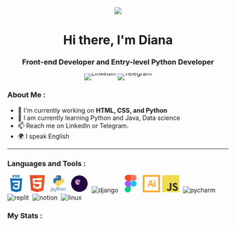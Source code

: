 <div id="header" align="center">
  <img src="https://media.giphy.com/media/v1.Y2lkPTc5MGI3NjExNGZ5aGl1NmZ5N3V2bG5ncTFnM3lzeXFudjZqcW9oY2w3a2pucWRmaiZlcD12MV9pbnRlcm5hbF9naWZfYnlfaWQmY3Q9cw/0hfEgeRNgwhZeK3kPq/giphy.gif" width="120"/>
  <h1>Hi there, I'm  Diana </h1>
  <h3>Front-end Developer and Entry-level Python Developer</h3>
</div>




<div id="socials" align="center" style="line-height: 0;">
  <a href="https://www.linkedin.com/in/diana-ustinova-740295219" style="text-decoration:none;">
    <img src="https://img.shields.io/badge/LinkedIn-blue?style=for-the-badge&logo=linkedin&logoColor=white" alt="LinkedIn" style="border: 0;"></a>
  
  <a href="https://t.me/dianalitd" style="text-decoration:none;">
    <img src="https://img.shields.io/badge/Telegram-blue?style=for-the-badge&logo=telegram&logoColor=white" alt="Telegram" style="border: 0;"></a>
</div>




### About Me :
- 🔭 I'm currently working on **HTML, CSS, and Python**
- 🌱 I am currently learning Python and Java, Data science
- 📫 Reach me on <a href="https://www.linkedin.com/in/diana-ustinova-740295219/" style="text-decoration: none; color: inherit;">LinkedIn</a> or <a href="https://t.me/dianalitd" style="text-decoration: none; color: inherit;">Telegram</a>.
- 🌍 I speak English


  
---



### Languages and Tools :


<div>
  <img src="https://github.com/devicons/devicon/blob/master/icons/css3/css3-plain-wordmark.svg"  title="CSS3" alt="CSS" width="40" height="40"/>&nbsp;
  <img src="https://github.com/devicons/devicon/blob/master/icons/html5/html5-original.svg" title="HTML5" alt="HTML" width="40" height="40"/>&nbsp;
  <img src="https://github.com/devicons/devicon/blob/master/icons/python/python-original-wordmark.svg" title="Python" alt="Python" width="40" height="40"/>&nbsp;
  <img src="https://github.com/devicons/devicon/blob/master/icons/aftereffects/aftereffects-original.svg" title="AfterEffects" alt="JavaScript" width="40" height="40"/>&nbsp;
  <img src="https://cdn.jsdelivr.net/gh/devicons/devicon@latest/icons/django/django-plain.svg" title="django" alt="django" width="40" height="40"/>&nbsp;
  <img src="https://github.com/devicons/devicon/blob/master/icons/figma/figma-original.svg" title="Figma" alt="Figma" width="40" height="40"/>&nbsp;
  <img src="https://github.com/devicons/devicon/blob/master/icons/illustrator/illustrator-line.svg" title="Illustrator" **alt="Illustrator" width="40" height="40"/>
  <img src="https://github.com/devicons/devicon/blob/master/icons/javascript/javascript-original.svg" title="JavaScript" alt="JavaScript" width="40" height="40"/>&nbsp;
  <img src="https://cdn.jsdelivr.net/gh/devicons/devicon@latest/icons/pycharm/pycharm-original.svg" title="pycharm" alt="pycharm" width="40" height="40"/>&nbsp; 
  <img src="https://cdn.jsdelivr.net/gh/devicons/devicon@latest/icons/replit/replit-original-wordmark.svg" title="replit" alt="replit" width="40" height="40"/>&nbsp;
  <img src="https://cdn.jsdelivr.net/gh/devicons/devicon@latest/icons/notion/notion-original.svg" title="notion" alt="notion" width="40" height="40"/>&nbsp;        
  <img src="https://cdn.jsdelivr.net/gh/devicons/devicon@latest/icons/linux/linux-original.svg" title="linux" alt="linux" width="40" height="40"/>&nbsp;        
</div>

                                        



### My Stats :


<div id="stat" align="center">
    <img src="http://github-profile-summary-cards.vercel.app/api/cards/profile-details?username=DianaLit13&theme=github_dark")
" alt=""/>
    <img src="http://github-profile-summary-cards.vercel.app/api/cards/most-commit-language?username=DianaLit13&theme=github_dark" alt=""/>
     <img src="http://github-profile-summary-cards.vercel.app/api/cards/stats?username=DianaLit13&theme=github_dark" alt=""/>
</div>


